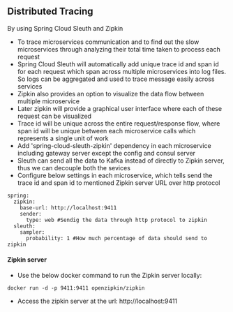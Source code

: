 ## Distributed Tracing
By using Spring Cloud Sleuth and Zipkin

 - To trace microservices communication and to find out the slow microservices through analyzing their total time taken to process each request
 - Spring Cloud Sleuth will automatically add unique trace id and span id for each request which span across multiple microservices into log files. So logs can be aggregated and used to trace message easily across services 
 - Zipkin also provides an option to visualize the data flow between multiple microservice
 - Later zipkin will provide a graphical user interface where each of these request can be visualized
 - Trace id will be unique across the entire request/response flow, where span id will be unique between each microservice calls which represents a single unit of work
 - Add 'spring-cloud-sleuth-zipkin' dependency in each microservice including gateway server except the config and consul server
 - Sleuth can send all the data to Kafka instead of directly to Zipkin server, thus we can decouple both the sevices
 - Configure below settings in each microservice, which tells send the trace id and span id to mentioned Zipkin server URL over http protocol
 ```
 spring:
   zipkin:
     base-url: http://localhost:9411
     sender:
       type: web #Sendig the data through http protocol to zipkin
   sleuth:
     sampler:
       probability: 1 #How much percentage of data should send to zipkin
 ```
#### Zipkin server
 - Use the below docker command to run the Zipkin server locally:
 ```
 docker run -d -p 9411:9411 openzipkin/zipkin
 ```
 - Access the zipkin server at the url: http://localhost:9411 
